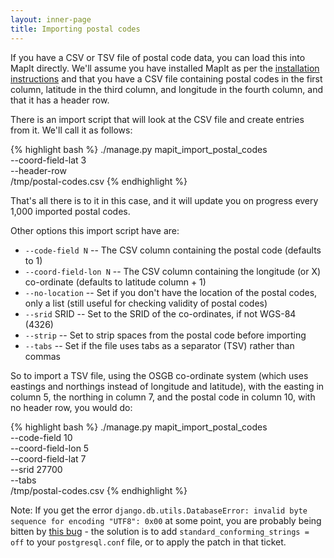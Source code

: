 ```yaml
---
layout: inner-page
title: Importing postal codes
---
```


If you have a CSV or TSV file of postal code data, you can load this into MapIt
directly. We'll assume you have installed MapIt as per the [installation
instructions](../install/) and that you have a CSV file containing postal codes
in the first column, latitude in the third column, and longitude in the fourth
column, and that it has a header row.

There is an import script that will look at the CSV file and create entries from
it. We'll call it as follows:

{% highlight bash %}
./manage.py mapit_import_postal_codes \
    --coord-field-lat 3 \
    --header-row        \
    /tmp/postal-codes.csv
{% endhighlight %}

That's all there is to it in this case, and it will update you on progress
every 1,000 imported postal codes.

Other options this import script have are:

* `--code-field N` -- The CSV column containing the postal code (defaults to 1)
* `--coord-field-lon N` -- The CSV column containing the longitude (or X)
  co-ordinate (defaults to latitude column + 1)
* `--no-location` -- Set if you don't have the location of the postal codes,
  only a list (still useful for checking validity of postal codes)
* `--srid` SRID -- Set to the SRID of the co-ordinates, if not WGS-84 (4326)
* `--strip` -- Set to strip spaces from the postal code before importing
* `--tabs` -- Set if the file uses tabs as a separator (TSV) rather than commas

So to import a TSV file, using the OSGB co-ordinate system (which uses eastings
and northings instead of longitude and latitude), with the easting in column 5,
the northing in column 7, and the postal code in column 10, with no header row,
you would do:

{% highlight bash %}
./manage.py mapit_import_postal_codes \
    --code-field 10     \
    --coord-field-lon 5 \
    --coord-field-lat 7 \
    --srid 27700        \
    --tabs              \
    /tmp/postal-codes.csv
{% endhighlight %}

Note:
If you get the error `django.db.utils.DatabaseError: invalid byte sequence for
encoding "UTF8": 0x00` at some point, you are probably being bitten by [this
bug](https://code.djangoproject.com/ticket/16778) - the solution is to add
`standard_conforming_strings = off` to your `postgresql.conf` file, or to apply
the patch in that ticket.

